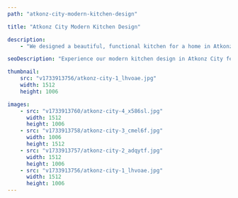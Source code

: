 ```yaml
---
path: "atkonz-city-modern-kitchen-design"

title: "Atkonz City Modern Kitchen Design"

description:
    - "We designed a beautiful, functional kitchen for a home in Atkonz City, carefully tailored to the homeowner's unique lifestyle and needs. The design balanced form and function, combining modern storage solutions with an intuitive layout that made daily tasks effortless. Every detail, from the sleek finishes to the thoughtful lighting, was chosen to create a space that felt both practical and welcoming. By maximizing the available space and a ensuring smooth flow, the kitchen became the heart of the home—perfect for cooking, gathering, and enjoying everyday moments."

seoDescription: "Experience our modern kitchen design in Atkonz City featuring custom storage solutions, intuitive layouts & premium finishes. Transform your space with our expert kitchen designers. Book a free consultation today for a functional & beautiful kitchen renovation."

thumbnail:
    src: "v1733913756/atkonz-city-1_lhvoae.jpg"
    width: 1512
    height: 1006

images:
    - src: "v1733913760/atkonz-city-4_x586sl.jpg"
      width: 1512
      height: 1006
    - src: "v1733913758/atkonz-city-3_cmel6f.jpg"
      width: 1006
      height: 1512
    - src: "v1733913757/atkonz-city-2_adqytf.jpg"
      width: 1512
      height: 1006
    - src: "v1733913756/atkonz-city-1_lhvoae.jpg"
      width: 1512
      height: 1006
---
```

